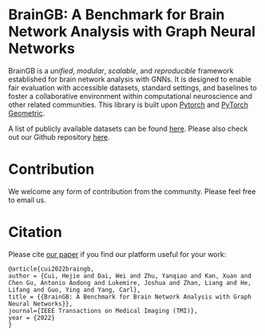 # BrainGB: A Benchmark for Brain Network Analysis with Graph Neural Networks

BrainGB is a *unified*, *modular*, *scalable*, and *reproducible* framework established for brain network analysis with GNNs. It is designed to enable fair evaluation with accessible datasets, standard settings, and baselines to foster a collaborative environment within computational neuroscience and other related communities. This library is built upon [Pytorch](https://pytorch.org) and [PyTorch Geometric](https://pytorch-geometric.readthedocs.io/en/latest/).

A list of publicly available datasets can be found [here](/datasets). Please also check out our Github repository [here](https://github.com/HennyJie/BrainGB). 

# Contribution

We welcome any form of contribution from the community. Please feel free to email us.

# Citation

Please cite [our paper](https://cs.emory.edu/~jyang71/files/braingb.pdf) if you find our platform useful for your work:

```text
@article{cui2022braingb,
author = {Cui, Hejie and Dai, Wei and Zhu, Yanqiao and Kan, Xuan and Chen Gu, Antonio Aodong and Lukemire, Joshua and Zhan, Liang and He, Lifang and Guo, Ying and Yang, Carl},
title = {{BrainGB: A Benchmark for Brain Network Analysis with Graph Neural Networks}},
journal={IEEE Transactions on Medical Imaging (TMI)},
year = {2022}
}
```